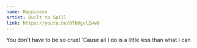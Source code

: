 ```yaml
---
name: Happiness
artist: Built to Spill
link: https://youtu.be/0Tb0gvlZwwU
---
```


You don't have to be so cruel
'Cause all I do is a little less than what I can
